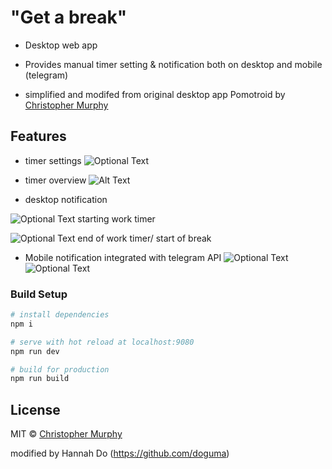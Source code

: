 # "Get a break"

- Desktop web app
- Provides manual timer setting & notification both on desktop and mobile (telegram)

- simplified and modifed from original desktop app Pomotroid by [Christopher Murphy](https://github.com/Splode)

## Features

- timer settings
![Optional Text](../master/myFolder/getabreak_settings.png)

- timer overview
![Alt Text](https://j.gifs.com/nrAnxY.gif)


- desktop notification

![Optional Text](../master/myFolder/getabreak_work.png)
starting work timer

![Optional Text](../master/myFolder/getabreak_break.png)
end of work timer/ start of break


* Mobile notification integrated with telegram API
![Optional Text](../master/myFolder/getabreak_telegramOverview.png)
![Optional Text](../master/myFolder/getabreak_breakStarts.png)


### Build Setup

```bash
# install dependencies
npm i

# serve with hot reload at localhost:9080
npm run dev

# build for production
npm run build
```

## License

MIT &copy; [Christopher Murphy](https://github.com/Splode)

modified by Hannah Do (https://github.com/doguma)
